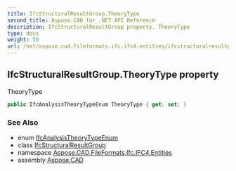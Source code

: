 ```yaml
---
title: IfcStructuralResultGroup.TheoryType
second_title: Aspose.CAD for .NET API Reference
description: IfcStructuralResultGroup property. TheoryType
type: docs
weight: 50
url: /net/aspose.cad.fileformats.ifc.ifc4.entities/ifcstructuralresultgroup/theorytype/
---
```

## IfcStructuralResultGroup.TheoryType property

TheoryType

```csharp
public IfcAnalysisTheoryTypeEnum TheoryType { get; set; }
```

### See Also

* enum [IfcAnalysisTheoryTypeEnum](../../../aspose.cad.fileformats.ifc.ifc4.types/ifcanalysistheorytypeenum/)
* class [IfcStructuralResultGroup](../)
* namespace [Aspose.CAD.FileFormats.Ifc.IFC4.Entities](../../ifcstructuralresultgroup/)
* assembly [Aspose.CAD](../../../)


